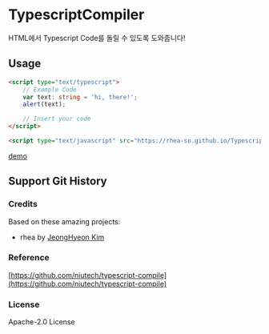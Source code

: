 # TypescriptCompiler

HTML에서 Typescript Code를 돌릴 수 있도록 도와줍니다!

## Usage

```html
<script type="text/typescript">
    // Example Code
    var text: string = 'hi, there!';
    alert(text);

    // Insert your code
</script>

<script type="text/javascript" src="https://rhea-so.github.io/TypescriptCompiler/module.js"></script>
```

[demo](https://rhea-so.github.io/TypescriptCompiler/demo.html)

## Support Git History

### Credits

Based on these amazing projects:

* rhea by [JeongHyeon Kim](https://github.com/rhea-so)

### Reference

[https://github.com/niutech/typescript-compile](https://github.com/niutech/typescript-compile)

### License

Apache-2.0 License
